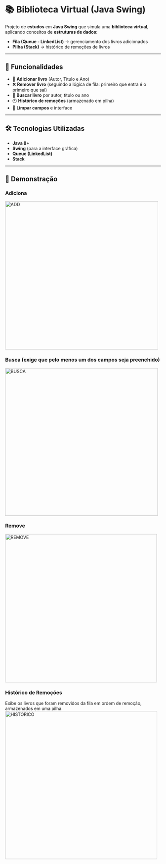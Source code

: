 # 📚 Biblioteca Virtual (Java Swing)

Projeto de **estudos** em **Java Swing** que simula uma **biblioteca virtual**, aplicando conceitos de **estruturas de dados**:  
- **Fila (Queue - LinkedList)** → gerenciamento dos livros adicionados  
- **Pilha (Stack)** → histórico de remoções de livros  

---

## 🚀 Funcionalidades
- 📖 **Adicionar livro** (Autor, Título e Ano)  
- ❌ **Remover livro** (seguindo a lógica de fila: primeiro que entra é o primeiro que sai)  
- 🔎 **Buscar livro** por autor, título ou ano  
- 🕘 **Histórico de remoções** (armazenado em pilha)  
- 🧹 **Limpar campos** e interface  

---

## 🛠️ Tecnologias Utilizadas
- **Java 8+**
- **Swing** (para a interface gráfica)
- **Queue (LinkedList)**
- **Stack**

---

## 📸 Demonstração
### Adiciona
<img width="495" height="479" alt="ADD" src="https://github.com/user-attachments/assets/d76d77e3-ff45-4a29-8c3f-a5c27f006103" />

### Busca (exige que pelo menos um dos campos seja preenchido)
<img width="494" height="477" alt="BUSCA" src="https://github.com/user-attachments/assets/4e2034df-df68-4eed-8509-d172a8fc9d29" />

### Remove
<img width="491" height="479" alt="REMOVE" src="https://github.com/user-attachments/assets/60aa2fda-836c-4573-8f14-196521510d24" />

### Histórico de Remoções
Exibe os livros que foram removidos da fila em ordem de remoção, armazenados em uma pilha.
<img width="492" height="478" alt="HISTORICO" src="https://github.com/user-attachments/assets/e646972b-da6d-4996-933d-a656b17d66f6" />



